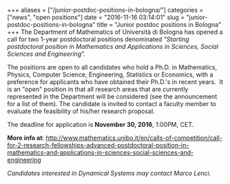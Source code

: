 +++
aliases = ["/junior-postdoc-positions-in-bologna/"]
categories = ["news", "open positions"]
date = "2016-11-16 03:14:01"
slug = "junior-postdoc-positions-in-bologna"
title = "Junior postdoc positions in Bologna"
+++
The Department of Mathematics of Università di Bologna has opened a call
for two 1-year postdoctoral positions denominated *"Starting
postdoctoral position in Mathematics and Applications in Sciences,
Social Sciences and Engineering".*

The positions are open to all candidates who hold a Ph.D. in
Mathematics, Physics, Computer Science, Engineering, Statistics or
Economics, with a preference for applicants who have obtained their
Ph.D.'s in recent years.  It is an "open" position in that all research
areas that are currently represented in the Department will be
considered (see the announcement for a list of them). The candidate is
invited to contact a faculty member to evaluate the feasibility of
his/her research proposal.

The deadline for application is **November 30, 2016**, 1:00PM, CET.

**More info at**:
<http://www.mathematics.unibo.it/en/calls-of-competition/call-for-2-research-fellowships-advanced-postdoctoral-position-in-mathematics-and-applications-in-sciences-social-sciences-and-engineering>

*Candidates interested in Dynamical Systems may contact Marco Lenci.*
